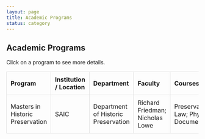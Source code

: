 ```yaml
---
layout: page
title: Academic Programs
status: category
---
```


## Academic Programs

Click on a program to see more details.

<table id="academicTable">
    <thead>
        <tr>
            <th>Program</th>
            <th>Institution / Location</th>
            <th>Department</th>
            <th>Faculty</th>
            <th>Courses</th>
            <th>Link</th>
            <th>Exhibitions</th>
            <th>More Info</th> <!-- New column for the button -->
        </tr>
    </thead>
    <tbody>
        <tr>
            <td>Masters in Historic Preservation</td>
            <td>SAIC</td>
            <td>Department of Historic Preservation</td>
            <td>Richard Friedman; Nicholas Lowe</td>
            <td>Preservation Law; Physical Documentation</td>
            <td><a href="https://www.saic.edu/historic-preservation" target="_blank">View Program</a></td>
            <td><a href="https://www.saic.edu/historic-preservation/people/projects" target="_blank">View Exhibition</a></td>
            <td><button class="show-more-btn">Show More</button></td> <!-- Button here -->
        </tr>
    </tbody>
</table>


<style>
    table {
        width: 100%;
        border-collapse: collapse;
    }
    th, td {
        padding: 10px;
        border: 1px solid #ddd;
        text-align: left;
    }
    .hidden {
        display: none;
    }
    .details-row td {
        background-color: #f9f9f9;
        font-style: italic;
    }
    .show-more-btn {
        padding: 5px 10px;
        background-color: #007bff;
        color: white;
        border: none;
        cursor: pointer;
        border-radius: 4px;
    }
    .show-more-btn:hover {
        background-color: #0056b3;
    }
</style>



<script src="/assets/js/academicTable.js"></script>
